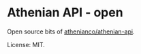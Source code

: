 # Athenian API - open

Open source bits of [athenianco/athenian-api](https://github.com/athenianco/athenian-api). 

License: MIT.
